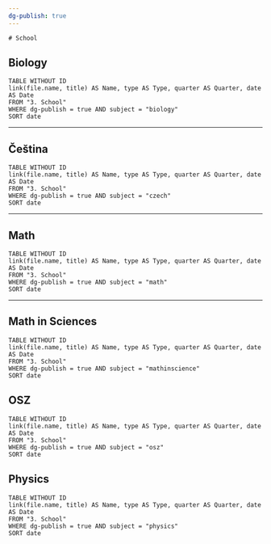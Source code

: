 ```yaml
---
dg-publish: true
---
```

	# School
## Biology
```dataview
TABLE WITHOUT ID
link(file.name, title) AS Name, type AS Type, quarter AS Quarter, date AS Date
FROM "3. School"
WHERE dg-publish = true AND subject = "biology"
SORT date
```
---
## Čeština
```dataview
TABLE WITHOUT ID
link(file.name, title) AS Name, type AS Type, quarter AS Quarter, date AS Date
FROM "3. School"
WHERE dg-publish = true AND subject = "czech"
SORT date
```
---
## Math
```dataview
TABLE WITHOUT ID
link(file.name, title) AS Name, type AS Type, quarter AS Quarter, date AS Date
FROM "3. School"
WHERE dg-publish = true AND subject = "math"
SORT date
```
---
## Math in Sciences
```dataview
TABLE WITHOUT ID
link(file.name, title) AS Name, type AS Type, quarter AS Quarter, date AS Date
FROM "3. School"
WHERE dg-publish = true AND subject = "mathinscience"
SORT date
```

## OSZ
```dataview
TABLE WITHOUT ID
link(file.name, title) AS Name, type AS Type, quarter AS Quarter, date AS Date
FROM "3. School"
WHERE dg-publish = true AND subject = "osz"
SORT date
```
## Physics
```dataview
TABLE WITHOUT ID
link(file.name, title) AS Name, type AS Type, quarter AS Quarter, date AS Date
FROM "3. School"
WHERE dg-publish = true AND subject = "physics"
SORT date
```